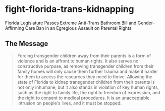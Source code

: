 # fight-florida-trans-kidnapping
Florida Legislature Passes Extreme Anti-Trans Bathroom Bill and Gender-Affirming Care Ban in an Egregious Assault on Parental Rights

## The Message

> Forcing transgender children away from their parents is a form of violence and is an affront to human rights. It also serves no constructive purpose, as removing transgender children from their family homes will only cause them further trauma and make it harder for them to access the resources they need to thrive. Allowing the state of Florida to kidnap transgender children from their parents is not only inhumane, but it also stands in violation of key human rights, such as the right to family life, the right to freedom of expression, and the right to consent to medical procedures. It is an unacceptable intrusion on people's lives, and it must be stopped.
